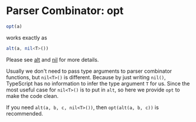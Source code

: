 # Parser Combinator: opt

```typescript
opt(a)
```

works exactly as

```typescript
alt(a, nil<T>())
```

Please see [alt](./alt.md) and [nil](./nil.md) for more details.

Usually we don't need to pass type arguments to parser combinator functions, but `nil<T>()` is different.
Because by just writing `nil()`, TypeScript has no information to infer the type argument `T` for us.
Since the most useful case for `nil<T>()` is to put in `alt`, so here we provide `opt` to make the code clean.

If you need `alt(a, b, c, nil<T>())`, then `opt(alt(a, b, c))` is recommended.
